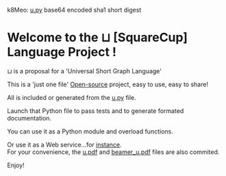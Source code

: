 k8Meo: [u.py](https://github.com/pelinquin/u/blob/master/u.py) base64 encoded sha1 short digest

Welcome to the ⊔ [SquareCup] Language Project !
==========================================

⊔ is a proposal for a 'Universal Short Graph Language'


This is a 'just one file' [Open-source](https://github.com/pelinquin/u/blob/master/COPYING) project, easy to use, easy to share!


All is included or generated from the [u.py](https://github.com/pelinquin/u/blob/master/u.py) file.


Launch that Python file to pass tests and to generate formated documentation.


You can use it as a Python module and overload functions.


Or use it as a Web service...for [instance](https://193.84.73.209/u?about).  
For your convenience, the [u.pdf](https://github.com/pelinquin/u/blob/master/u.pdf?raw=true) and [beamer_u.pdf](https://github.com/pelinquin/u/blob/master/beamer_u.pdf?raw=true) files are also commited.

Enjoy!
